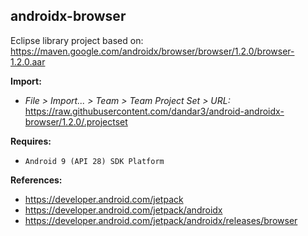 ## androidx-browser

Eclipse library project based on:<br/>
https://maven.google.com/androidx/browser/browser/1.2.0/browser-1.2.0.aar

**Import:**
- _File > Import... > Team > Team Project Set > URL:_<br/>
  https://raw.githubusercontent.com/dandar3/android-androidx-browser/1.2.0/.projectset

**Requires:**
- `Android 9 (API 28) SDK Platform`

**References:**
- https://developer.android.com/jetpack
- https://developer.android.com/jetpack/androidx
- https://developer.android.com/jetpack/androidx/releases/browser